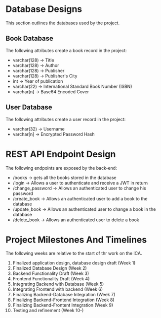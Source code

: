 # Database Designs

This section outlines the databases used by the project.

## Book Database
The following attributes create a book record in the project:

* varchar(128) -> Title
* varchar(128) -> Author
* varchar(128) -> Publisher
* varchar(128) -> Publisher's City
* int          -> Year of publication
* varchar(22)  -> International Standard Book Number (ISBN)
* varchar[n]   -> Base64 Encoded Cover

## User Database
The following attributes create a user record in the project:

* varchar(32) -> Username
* varchar[n]  -> Encrypted Password Hash

# REST API Endpoint Design

The following endpoints are exposed by the back-end:

* /books -> gets all the books stored in the database
* /login -> Allows a user to authenticate and receive a JWT in return
* /change_password -> Allows an authenticated user to change his password
* /create_book -> Allows an authenticated user to add a book to the database
* /update_book -> Allows an authenticated user to change a book in the database
* /delete_book -> Allows an authenticated user to delete a book


# Project Milestones And Timelines
The following weeks are relative to the start of thr work on the ICA.

1. Finalized application design, database design draft (Week 1)
1. Finalized Database Design (Week 2)
1. Backend Functionality Draft (Week 3)
1. Frontend Functionality Draft (Week 4)
1. Integrating Backend with Database (Week 5)
1. Integrating Frontend with backend (Week 6)
1. Finalizing Backend-Database Integration (Week 7)
1. Finalizing Backend-Frontend Integration (Week 8)
1. Finalizing Backend-Frontent Integration (Week 9)
1. Testing and refinement (Week 10-)
